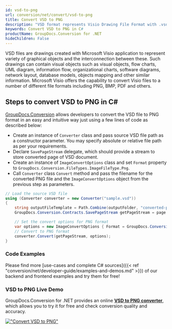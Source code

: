 ```yaml
---
id: vsd-to-png
url: conversion/net/convert/vsd-to-png
title: Convert VSD to PNG
description: "VSD format represents Visio Drawing File Format with .vsd extension. Learn how to convert VSD to PNG file programmatically in C# language using GroupDocs.Conversion for .NET library."
keywords: Convert VSD to PNG in C#
productName: GroupDocs.Conversion for .NET
hideChildren: False
---
```


VSD files are drawings created with Microsoft Visio application to represent variety of graphical objects and the interconnection between these. Such drawings can contain visual objects such as visual objects, flow charts, UML diagram, information flow, organizational charts, software diagrams, network layout, database models, objects mapping and other similar information. Microsoft Visio offers the capability to convert Visio files to a number of different file formats including PNG, BMP, PDF and others.

## Steps to convert VSD to PNG in C#

[GroupDocs.Conversion](https://products.groupdocs.com/conversion/net) allows developers to convert the VSD file to PNG format in an easy and intuitive way just using a few lines of code as described below:

* Create an instance of `Converter` class and pass source VSD file path as a constructor parameter. You may specify absolute or relative file path as per your requirements. 
* Declare `SavePageStream` delegate, which should provide a stream to store converted page of VSD document.
* Create an instance of `ImageConvertOptions` class and set `Format` property to `GroupDocs.Conversion.FileTypes.ImageFileType.Png`.
* Call `Converter` class `Convert` method and pass the filename for the converted PNG file and the `ImageConvertOptions` object from the previous step as parameters.

```csharp
// Load the source VSD file
using (Converter converter = new Converter("sample.vsd"))
{
    string outputFileTemplate = Path.Combine(outputFolder, "converted-page-{0}.png");
    GroupDocs.Conversion.Contracts.SavePageStream getPageStream = page => new FileStream(string.Format(outputFileTemplate, page), FileMode.Create);

    // Set the convert options for PNG format
    var options = new ImageConvertOptions { Format = GroupDocs.Conversion.FileTypes.ImageFileType.Png };   
    // Convert to PNG format
    converter.Convert(getPageStream, options);
}
```

### Code Examples

Please find more [use-cases and complete C# sources]({{< ref "conversion/net/developer-guide/examples-and-demos.md" >}}) of our backend and frontend examples and try them for free!

### VSD to PNG Live Demo

GroupDocs.Conversion for .NET provides an online [**VSD to PNG converter**](https://products.groupdocs.app/conversion/vsd-to-png), which allows you to try it for free and check conversion quality and accuracy.

[!["Convert VSD to PNG"](conversion/net/images/convert-to-png/convert-vsd-to-png.png)](https://products.groupdocs.app/conversion/vsd-to-png)